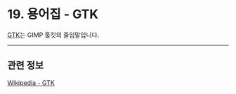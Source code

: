# 19. 용어집 - GTK

[GTK](https://ko.wikipedia.org/wiki/GTK)는 GIMP 툴킷의 줄임말입니다.

***

## 관련 정보
[Wikipedia - GTK](https://ko.wikipedia.org/wiki/GTK)